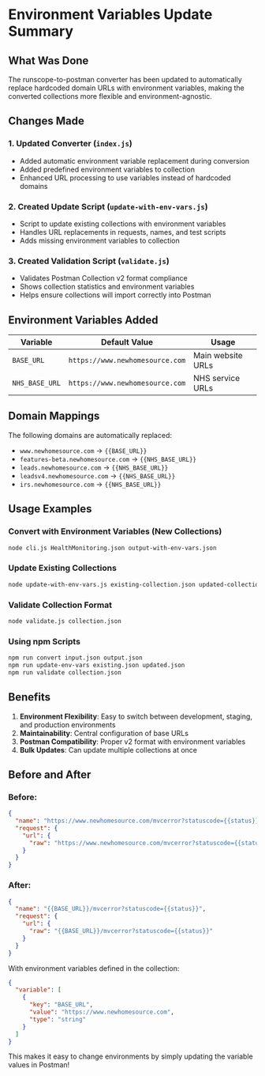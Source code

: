 # Environment Variables Update Summary

## What Was Done

The runscope-to-postman converter has been updated to automatically replace hardcoded domain URLs with environment variables, making the converted collections more flexible and environment-agnostic.

## Changes Made

### 1. Updated Converter (`index.js`)
- Added automatic environment variable replacement during conversion
- Added predefined environment variables to collection
- Enhanced URL processing to use variables instead of hardcoded domains

### 2. Created Update Script (`update-with-env-vars.js`)
- Script to update existing collections with environment variables
- Handles URL replacements in requests, names, and test scripts
- Adds missing environment variables to collection

### 3. Created Validation Script (`validate.js`)
- Validates Postman Collection v2 format compliance
- Shows collection statistics and environment variables
- Helps ensure collections will import correctly into Postman

## Environment Variables Added

| Variable | Default Value | Usage |
|----------|---------------|-------|
| `BASE_URL` | `https://www.newhomesource.com` | Main website URLs |
| `NHS_BASE_URL` | `https://www.newhomesource.com` | NHS service URLs |

## Domain Mappings

The following domains are automatically replaced:

- `www.newhomesource.com` → `{{BASE_URL}}`
- `features-beta.newhomesource.com` → `{{NHS_BASE_URL}}`
- `leads.newhomesource.com` → `{{NHS_BASE_URL}}`
- `leadsv4.newhomesource.com` → `{{NHS_BASE_URL}}`
- `irs.newhomesource.com` → `{{NHS_BASE_URL}}`

## Usage Examples

### Convert with Environment Variables (New Collections)
```bash
node cli.js HealthMonitoring.json output-with-env-vars.json
```

### Update Existing Collections
```bash
node update-with-env-vars.js existing-collection.json updated-collection.json
```

### Validate Collection Format
```bash
node validate.js collection.json
```

### Using npm Scripts
```bash
npm run convert input.json output.json
npm run update-env-vars existing.json updated.json  
npm run validate collection.json
```

## Benefits

1. **Environment Flexibility**: Easy to switch between development, staging, and production environments
2. **Maintainability**: Central configuration of base URLs
3. **Postman Compatibility**: Proper v2 format with environment variables
4. **Bulk Updates**: Can update multiple collections at once

## Before and After

### Before:
```json
{
  "name": "https://www.newhomesource.com/mvcerror?statuscode={{status}}",
  "request": {
    "url": {
      "raw": "https://www.newhomesource.com/mvcerror?statuscode={{status}}"
    }
  }
}
```

### After:
```json
{
  "name": "{{BASE_URL}}/mvcerror?statuscode={{status}}",
  "request": {
    "url": {
      "raw": "{{BASE_URL}}/mvcerror?statuscode={{status}}"
    }
  }
}
```

With environment variables defined in the collection:
```json
{
  "variable": [
    {
      "key": "BASE_URL",
      "value": "https://www.newhomesource.com",
      "type": "string"
    }
  ]
}
```

This makes it easy to change environments by simply updating the variable values in Postman!
